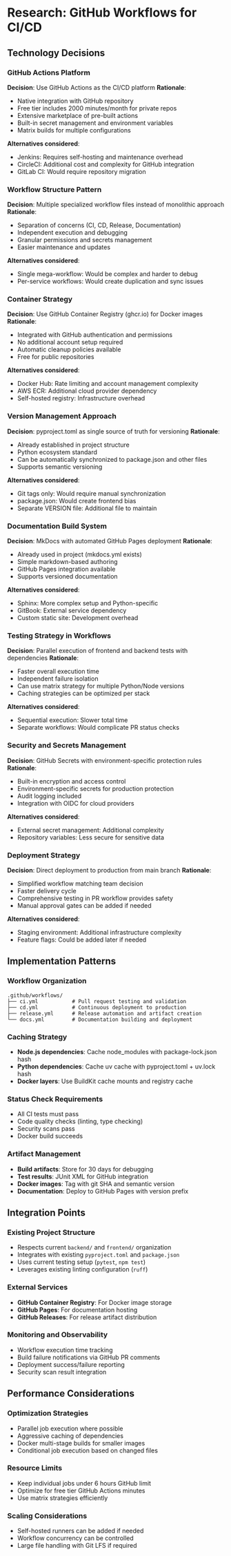 # Research: GitHub Workflows for CI/CD

## Technology Decisions

### GitHub Actions Platform
**Decision**: Use GitHub Actions as the CI/CD platform
**Rationale**:
- Native integration with GitHub repository
- Free tier includes 2000 minutes/month for private repos
- Extensive marketplace of pre-built actions
- Built-in secret management and environment variables
- Matrix builds for multiple configurations

**Alternatives considered**:
- Jenkins: Requires self-hosting and maintenance overhead
- CircleCI: Additional cost and complexity for GitHub integration
- GitLab CI: Would require repository migration

### Workflow Structure Pattern
**Decision**: Multiple specialized workflow files instead of monolithic approach
**Rationale**:
- Separation of concerns (CI, CD, Release, Documentation)
- Independent execution and debugging
- Granular permissions and secrets management
- Easier maintenance and updates

**Alternatives considered**:
- Single mega-workflow: Would be complex and harder to debug
- Per-service workflows: Would create duplication and sync issues

### Container Strategy
**Decision**: Use GitHub Container Registry (ghcr.io) for Docker images
**Rationale**:
- Integrated with GitHub authentication and permissions
- No additional account setup required
- Automatic cleanup policies available
- Free for public repositories

**Alternatives considered**:
- Docker Hub: Rate limiting and account management complexity
- AWS ECR: Additional cloud provider dependency
- Self-hosted registry: Infrastructure overhead

### Version Management Approach
**Decision**: pyproject.toml as single source of truth for versioning
**Rationale**:
- Already established in project structure
- Python ecosystem standard
- Can be automatically synchronized to package.json and other files
- Supports semantic versioning

**Alternatives considered**:
- Git tags only: Would require manual synchronization
- package.json: Would create frontend bias
- Separate VERSION file: Additional file to maintain

### Documentation Build System
**Decision**: MkDocs with automated GitHub Pages deployment
**Rationale**:
- Already used in project (mkdocs.yml exists)
- Simple markdown-based authoring
- GitHub Pages integration available
- Supports versioned documentation

**Alternatives considered**:
- Sphinx: More complex setup and Python-specific
- GitBook: External service dependency
- Custom static site: Development overhead

### Testing Strategy in Workflows
**Decision**: Parallel execution of frontend and backend tests with dependencies
**Rationale**:
- Faster overall execution time
- Independent failure isolation
- Can use matrix strategy for multiple Python/Node versions
- Caching strategies can be optimized per stack

**Alternatives considered**:
- Sequential execution: Slower total time
- Separate workflows: Would complicate PR status checks

### Security and Secrets Management
**Decision**: GitHub Secrets with environment-specific protection rules
**Rationale**:
- Built-in encryption and access control
- Environment-specific secrets for production protection
- Audit logging included
- Integration with OIDC for cloud providers

**Alternatives considered**:
- External secret management: Additional complexity
- Repository variables: Less secure for sensitive data

### Deployment Strategy
**Decision**: Direct deployment to production from main branch
**Rationale**:
- Simplified workflow matching team decision
- Faster delivery cycle
- Comprehensive testing in PR workflow provides safety
- Manual approval gates can be added if needed

**Alternatives considered**:
- Staging environment: Additional infrastructure complexity
- Feature flags: Could be added later if needed

## Implementation Patterns

### Workflow Organization
```
.github/workflows/
├── ci.yml           # Pull request testing and validation
├── cd.yml           # Continuous deployment to production
├── release.yml      # Release automation and artifact creation
└── docs.yml         # Documentation building and deployment
```

### Caching Strategy
- **Node.js dependencies**: Cache node_modules with package-lock.json hash
- **Python dependencies**: Cache uv cache with pyproject.toml + uv.lock hash
- **Docker layers**: Use BuildKit cache mounts and registry cache

### Status Check Requirements
- All CI tests must pass
- Code quality checks (linting, type checking)
- Security scans pass
- Docker build succeeds

### Artifact Management
- **Build artifacts**: Store for 30 days for debugging
- **Test results**: JUnit XML for GitHub integration
- **Docker images**: Tag with git SHA and semantic version
- **Documentation**: Deploy to GitHub Pages with version prefix

## Integration Points

### Existing Project Structure
- Respects current `backend/` and `frontend/` organization
- Integrates with existing `pyproject.toml` and `package.json`
- Uses current testing setup (`pytest`, `npm test`)
- Leverages existing linting configuration (`ruff`)

### External Services
- **GitHub Container Registry**: For Docker image storage
- **GitHub Pages**: For documentation hosting
- **GitHub Releases**: For release artifact distribution

### Monitoring and Observability
- Workflow execution time tracking
- Build failure notifications via GitHub PR comments
- Deployment success/failure reporting
- Security scan result integration

## Performance Considerations

### Optimization Strategies
- Parallel job execution where possible
- Aggressive caching of dependencies
- Docker multi-stage builds for smaller images
- Conditional job execution based on changed files

### Resource Limits
- Keep individual jobs under 6 hours GitHub limit
- Optimize for free tier GitHub Actions minutes
- Use matrix strategies efficiently

### Scaling Considerations
- Self-hosted runners can be added if needed
- Workflow concurrency can be controlled
- Large file handling with Git LFS if required